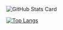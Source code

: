 ![GitHub Stats Card](https://github-readme-stats.vercel.app/api?username=TT-RR)

[![Top Langs](https://github-readme-stats.vercel.app/api/top-langs/?username=TT-RR&theme=vue-dark&layout=compact)](https://github.com/anuraghazra/github-readme-stats)

